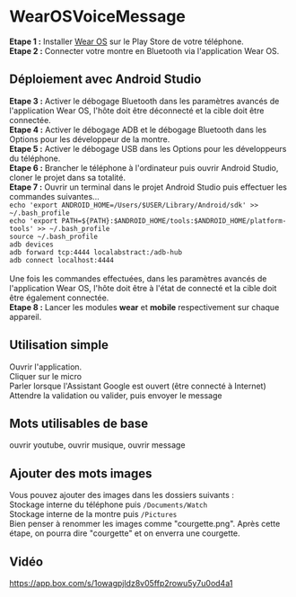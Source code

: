 # WearOSVoiceMessage

<b>Etape 1 :</b> Installer <a href="https://play.google.com/store/apps/details?id=com.google.android.wearable.app&hl=fr">Wear OS</a> sur le Play Store de votre téléphone.<br />
<b>Etape 2 :</b> Connecter votre montre en Bluetooth via l'application Wear OS.

## Déploiement avec Android Studio

<b> Etape 3 :</b> Activer le débogage Bluetooth dans les paramètres avancés de l'application Wear OS, l'hôte doit être déconnecté et la cible doit être connectée.<br />
<b>Etape 4 :</b> Activer le débogage ADB et le débogage Bluetooth dans les Options pour les développeur de la montre.<br />
<b>Etape 5 :</b> Activer le débogage USB dans les Options pour les développeurs du téléphone.<br />
<b>Etape 6 :</b> Brancher le téléphone à l'ordinateur puis ouvrir Android Studio, cloner le projet dans sa totalité.<br />
<b>Etape 7 :</b> Ouvrir un terminal dans le projet Android Studio puis effectuer les commandes suivantes...<br />
`echo 'export ANDROID_HOME=/Users/$USER/Library/Android/sdk' >> ~/.bash_profile`<br />
`echo 'export PATH=${PATH}:$ANDROID_HOME/tools:$ANDROID_HOME/platform-tools' >> ~/.bash_profile`<br />
`source ~/.bash_profile`<br />
`adb devices`<br />
`adb forward tcp:4444 localabstract:/adb-hub`<br />
`adb connect localhost:4444`<br />
<br />Une fois les commandes effectuées, dans les paramètres avancés de l'application Wear OS, l'hôte doit être à l'état de connecté et la cible doit être également connectée.<br />
<b>Etape 8 :</b> Lancer les modules <b>wear</b> et <b>mobile</b> respectivement sur chaque appareil.<br />

## Utilisation simple
Ouvrir l'application.<br />
Cliquer sur le micro<br />
Parler lorsque l'Assistant Google est ouvert (être connecté à Internet)<br />
Attendre la validation ou valider, puis envoyer le message<br />

## Mots utilisables de base
ouvrir youtube, ouvrir musique, ouvrir message

## Ajouter des mots images

Vous pouvez ajouter des images dans les dossiers suivants :<br />
Stockage interne du téléphone puis `/Documents/Watch`<br />
Stockage interne de la montre puis `/Pictures`<br />
Bien penser à renommer les images comme "courgette.png". Après cette étape, on pourra dire "courgette" et on enverra une courgette.

## Vidéo
https://app.box.com/s/1owagpjldz8v05ffp2rowu5y7u0od4a1


